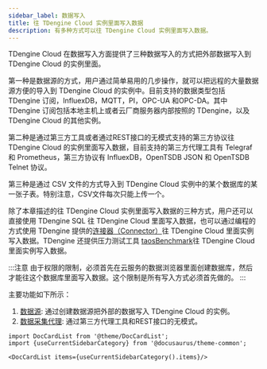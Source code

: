 ```yaml
---
sidebar_label: 数据写入
title: 往 TDengine Cloud 实例里面写入数据
description: 有多种方式可以往 TDengine Cloud 实例里面写入数据。
---
```


TDengine Cloud 在数据写入方面提供了三种数据写入的方式把外部数据写入到 TDengine Cloud 的实例里面。

第一种是数据源的方式，用户通过简单易用的几步操作，就可以把远程的大量数据源方便的导入到 TDengine Cloud 的实例中。目前支持的数据类型包括 TDengine 订阅，InfluexDB，MQTT，PI，OPC-UA 和OPC-DA。其中 TDengine 订阅包括本地主机上或者云厂商服务器内部按照的 TDengine，以及 TDengine Cloud 的其他实例。

第二种是通过第三方工具或者通过REST接口的无模式支持的第三方协议往 TDengine Cloud 的实例里面写入数据，目前支持的第三方代理工具有 Telegraf 和 Prometheus，第三方协议有 InfluexDB，OpenTSDB JSON 和 OpenTSDB Telnet 协议。

第三种是通过 CSV 文件的方式导入到 TDengine Cloud 实例中的某个数据库的某一张子表。特别注意，CSV文件每次只能上传一个。

除了本章描述的往 TDengine Cloud 实例里面写入数据的三种方式，用户还可以直接使用 TDengine SQL 往 TDengine Cloud 里面写入数据，也可以通过编程的方式使用 TDengine 提供的[连接器（Connector）](../programming/connector)往 TDengine Cloud 里面实例写入数据。TDengine 还提供压力测试工具 [taosBenchmark](../tools/taosbenchmark)往 TDengine Cloud 里面实例写入数据。

:::注意
由于权限的限制，必须首先在云服务的数据浏览器里面创建数据库，然后才能往这个数据库里面写入数据。这个限制是所有写入方式必须首先做的。
:::

主要功能如下所示：

1. [数据源](./ds/): 通过创建数据源把外部的数据写入 TDengine Cloud 的实例。
2. [数据采集代理](./dca/): 通过第三方代理工具和REST接口的无模式。
<!-- 3. [CSV文件](./csv/): 创建、更新或删除用户或者用户组。您还可以创建/编辑/删除自定义角色。 -->

```mdx-code-block
import DocCardList from '@theme/DocCardList';
import {useCurrentSidebarCategory} from '@docusaurus/theme-common';

<DocCardList items={useCurrentSidebarCategory().items}/>
```
